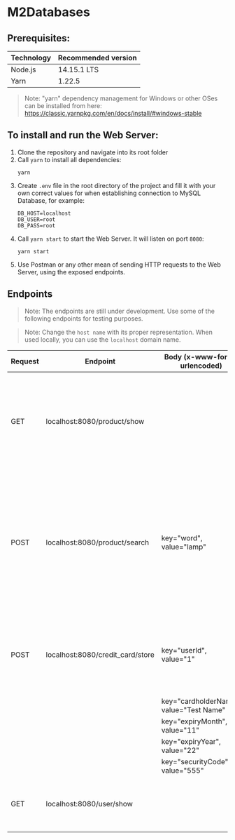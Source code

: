 # M2Databases

## Prerequisites:
| Technology | Recommended version |
| ------ | ------ |
| Node.js | 14.15.1 LTS |
| Yarn | 1.22.5 |

> Note: "yarn" dependency management for Windows or other OSes can be installed from here: https://classic.yarnpkg.com/en/docs/install/#windows-stable


## To install and run the Web Server:
1. Clone the repository and navigate into its root folder
2. Call `yarn` to install all dependencies:
    ```
    yarn
    ```
3. Create `.env` file in the root directory of the project and fill it with your own correct values for when establishing connection to MySQL Database, for example:
    ```
    DB_HOST=localhost
    DB_USER=root
    DB_PASS=root
    ```
4. Call `yarn start` to start the Web Server. It will listen on port `8080`:
    ```
    yarn start
    ```
5. Use Postman or any other mean of sending HTTP requests to the Web Server, using the exposed endpoints.

## Endpoints

> Note: The endpoints are still under development. Use some of the following endpoints for testing purposes.

> Note: Change the `host name` with its proper representation. When used locally, you can use the `localhost` domain name.

| Request | Endpoint | Body (x-www-form-urlencoded) | Description
| ------ | ------ | ------ | ------ |
| GET | localhost:8080/product/show |  | This will return a list of all products. Initially there are 500 products stored in the Database. |
| POST | localhost:8080/product/search | key="word", value="lamp" | This will give back a Product that matches specific search string in its name. To search for lamps for example, use the value shown here.|
| POST | localhost:8080/credit_card/store | key="userId", value="1" | This request will store a new Credit Card for the selected User, providing userId |
|      |                                  | key="cardholderName", value="Test Name" | |
|      |                                  | key="expiryMonth", value="11" | |
|      |                                  | key="expiryYear", value="22" | |
|      |                                  | key="securityCode", value="555" | |
| GET | localhost:8080/user/show | | Test point that does not return data from the Database |
